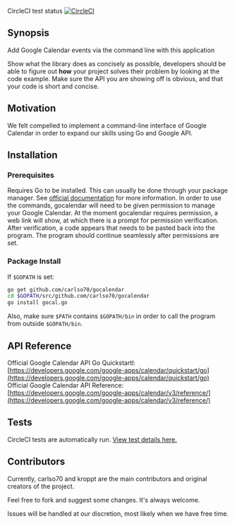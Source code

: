 CircleCI test status
[![CircleCI](https://circleci.com/gh/carlso70/gocalendar.svg?style=svg)](https://circleci.com/gh/carlso70/gocalendar)

## Synopsis

Add Google Calendar events via the command line with this application


Show what the library does as concisely as possible, developers should be able to figure out **how** your project solves their problem by looking at the code example. Make sure the API you are showing off is obvious, and that your code is short and concise.

## Motivation

We felt compelled to implement a command-line interface of Google Calendar in order to expand our skills using Go and Google API.

## Installation

### Prerequisites
Requires Go to be installed. This can usually be done through your package manager. See [official documentation](https://golang.org/doc/install) for more information.
In order to use the commands, gocalendar will need to be given permission to manage your Google Calendar.
At the moment gocalendar requires permission, a web link will show, at which there is a prompt for permission verification. After verification, a code appears that needs to be pasted back into the program.
The program should continue seamlessly after permissions are set.

### Package Install
If `$GOPATH` is set:
```bash
go get github.com/carlso70/gocalendar
cd $GOPATH/src/github.com/carlso70/gocalendar
go install gocal.go
```

Also, make sure `$PATH` contains `$GOPATH/bin` in order to call the program from outside `$GOPATH/bin`.

## API Reference

Official Google Calendar API Go Quickstartl: [https://developers.google.com/google-apps/calendar/quickstart/go](https://developers.google.com/google-apps/calendar/quickstart/go)
Official Google Calendar API Reference: [https://developers.google.com/google-apps/calendar/v3/reference/](https://developers.google.com/google-apps/calendar/v3/reference/)

## Tests

CircleCI tests are automatically run. [View test details here.](https://circleci.com/gh/carlso70/gocalendar)

## Contributors

Currently, carlso70 and kroppt are the main contributors and original creators of the project.

Feel free to fork and suggest some changes. It's always welcome.

Issues will be handled at our discretion, most likely when we have free time.

